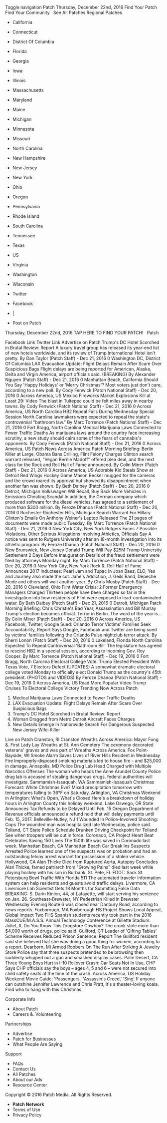 Toggle navigation Patch Thursday, December 22nd, 2016 Find Your Patch Find Your Community   See All Patches Regional Patches

*   California
*   Connecticut
*   District Of Columbia
*   Florida
*   Georgia
*   Iowa
*   Illinois
*   Massachusetts
*   Maryland
*   Maine
*   Michigan
*   Minnesota
*   Missouri
*   North Carolina
*   New Hampshire
*   New Jersey
*   New York
*   Ohio
*   Oregon
*   Pennsylvania
*   Rhode Island
*   South Carolina
*   Tennessee
*   Texas
*   US
*   Virginia
*   Washington
*   Wisconsin

*   Twitter
*   Facebook
*   |
*   Post on Patch

Thursday, December 22nd, 2016 TAP HERE TO FIND YOUR PATCH!   Patch

Facebook Link Twitter Link Advertise on Patch Trump's DC Hotel Scorched in Brutal Review: Report A luxury travel group has released its year-end list of new hotels worldwide, and its review of Trump International Hotel isn't pretty. By Dan Taylor (Patch Staff) - Dec 21, 2016 0 Washington DC, District Of Columbia LAX Evacuation Update: Flight Delays Remain After Scare Over Suspicious Bags Flight delays are being reported for American, Alaska, Delta and Virgin America, airport officials said. (BREAKING) By Alexander Nguyen (Patch Staff) - Dec 21, 2016 0 Manhattan Beach, California Should You Say 'Happy Holidays' or 'Merry Christmas'? Most voters just don't care, according to a new poll. By Cody Fenwick (Patch National Staff) - Dec 20, 2016 0 Across America, US Mexico Fireworks Market Explosions Kill at Least 29: Video The blast in Tultepec could be felt miles away in nearby towns. By Cody Fenwick (Patch National Staff) - Dec 21, 2016 0 Across America, US North Carolina HB2 Repeal Fails During Wednesday Special Session North Carolina lawmakers were expected to repeal the state's controversial "bathroom law." By Marc Torrence (Patch National Staff) - Dec 21, 2016 0 Fort Bragg, North Carolina Medical Marijuana Laws Connected to Fewer Traffic Deaths As marijuana laws around the country face increasing scrutiny, a new study should calm some of the fears of cannabis's opponents. By Cody Fenwick (Patch National Staff) - Dec 21, 2016 0 Across America, US Patch News Across America Patch Morning Briefing: Berlin Killer at Large, Obama Bans Drilling, Flint Felony Charges Clinton search warrant released, "Vegan Bernie Madoff" offered plea deal, and the next class for the Rock and Roll Hall of Fame announced. By Colin Miner (Patch Staff) - Dec 21, 2016 0 Across America, US Adorable Kid Steals Show at Detroit Red Wings Hockey Game Mason Becker mugged for the cameras and the crowd roared its approval but showed its disappointment when another fan was shown. By Beth Dalbey (Patch Staff) - Dec 20, 2016 0 Detroit, Michigan Volkswagen Will Recall, Buy Back More Vehicles in Emissions Cheating Scandal In addition, the German company which produced software for the diesel vehicles, has agreed to a settlement of more than $300 million. By Feroze Dhanoa (Patch National Staff) - Dec 20, 2016 0 Rochester-Rochester Hills, Michigan Search Warrant For Hillary Clinton's Emails On Anthony Weiner's Laptop Released The 21 pages of documents were made public Tuesday. By Marc Torrence (Patch National Staff) - Dec 21, 2016 0 New York City, New York Rutgers Faces 7 Possible Violations, Other Serious Allegations Involving Athletics, Officials Say A notice was sent to Rutgers University after an 18-month investigation into its athletic program. By Feroze Dhanoa (Patch National Staff) - Dec 20, 2016 0 New Brunswick, New Jersey Donald Trump Will Pay $25M Trump University Settlement 2 Days Before Inauguration Details of the fraud settlement were filed by attorneys Monday night. By Marc Torrence (Patch National Staff) - Dec 20, 2016 0 New York City, New York Rock &. Roll Hall of Fame Announces 2017 Inductees: Pearl Jam and Tupac In Joan Baez, ELO, Yes and Journey also made the cut. Jane's Addiction, J. Geils Band, Depeche Mode and others will wait another year. By Chris Mosby (Patch Staff) - Dec 20, 2016 0 Cleveland, Ohio Flint Water Crisis: 2 Former Emergency Managers Charged Thirteen people have been charged so far in the investigation into how residents of Flint were exposed to lead-contaminated water. By Beth Dalbey (Patch Staff) - Dec 21, 2016 0 Detroit, Michigan Patch Morning Briefing: Chris Christie's Bad Year, Assassination and Bill Murray Trump's election becomes official. Terror in Berlin. The word of the year is... By Colin Miner (Patch Staff) - Dec 20, 2016 0 Across America, US Facebook, Twitter, Google Sued: Orlando Terror Victims' Families Seek Accountability, Report Says Google, Facebook and Twitter are being sued by victims' families following the Orlando Pulse nightclub terror attack. By Sherri Lonon (Patch Staff) - Dec 20, 2016 0 Lakeland, Florida North Carolina Expected To Repeal Controversial 'Bathroom Bill' The legislature has agreed to rescind HB2 in a special session, according to incoming Gov. Roy Cooper. By Marc Torrence (Patch National Staff) - Dec 19, 2016 0 Fort Bragg, North Carolina Electoral College Vote: Trump Elected President With Texas Vote, 7 Electors Defect (UPDATES) A somewhat dramatic electoral college voted Monday to officially elect Donald Trump as the country's 45th president. (PHOTOS and VIDEOS) By Feroze Dhanoa (Patch National Staff) - Dec 19, 2016 0 Across America, US Read More Popular Video Trump Cruises To Electoral College Victory Trending Now Across Patch

1.  Medical Marijuana Laws Connected to Fewer Traffic Deaths
2.  LAX Evacuation Update: Flight Delays Remain After Scare Over Suspicious Bags
3.  Trump's DC Hotel Scorched in Brutal Review: Report
4.  Woman Dragged from Metro Detroit Aircraft Faces Charges
5.  New Details Emerge In Nationwide Search For Dangerous Suspected New Jersey Wife-Killer

Live on Patch Cranston, RI Cranston Wreaths Across America: Mayor Fung &. First Lady Lay Wreaths at St. Ann Cemetery The ceremony decorated veterans' graves and was part of Wreaths Across America. Fox Point-Bayside, WI Smoke Alarm Saves Lives of River Hills Resident in Wednesday Fire Improperly-disposed smoking materials led to house fire - and $25,000 in damage. Annapolis, MD Police Drug Lab Head Charged with Multiple Narcotics Offenses The woman who heads the Anne Arundel County Police drug lab is accused of stealing dangerous drugs. federal authorities will investigate. Sammamish-Issaquah, WA Sammamish-Issaquah Christmas Forecast: White Christmas Eve? Mixed precipitation tomorrow with temperatures falling to 36°F on Saturday. Arlington, VA Christmas Weekend in Arlington: What's Open, What's Closed Here's a breakdown of holiday hours in Arlington County this holiday weekend. Lake Oswego, OR State Announces Tax Refunds to be Delayed Until Feb. 15 Oregon Department of Revenue officials announced a refund hold that will delay payments until Feb. 15, 2017. Belleville-Nutley, NJ 1 Wounded In Police-Involved Shooting: Cops The wounded man was hospitalized late Wednesday, police said. Tolland, CT State Police Schedule Drunken Driving Checkpoint for Tolland See when troopers will be out in force. Coronado, CA Project Heart Beat Celebrates Saving 150 Lives The 150th life was saved in Coronado last week. Manhattan Beach, CA Manhattan Beach Car Break Ins Suspects Arrested Police learned one of the suspects was on probation and had an outstanding felony arrest warrant for possession of a stolen vehicle. Hollywood, CA Alan Thicke Died from Ruptured Aorta, Autopsy Concludes Alan Thicke, famed patriarch from "Growing Pains" died last week while playing hockey with his son in Burbank. St. Pete, FL FDOT: Sack St. Petersburg Bowl Traffic With Florida 511 The automated traveler information system can help residents and guests avoid traffic delays. Livermore, CA Livermore Lab Scientist Gets 18 Months for Submitting False Data BREAKING: S. Darin Kinion, 44, of Lafayette, will start serving his sentence on Jan. 26. Southeast-Brewster, NY Pedestrian Killed in Brewster Wednesday Evening Route 6 was closed near Danbury Road, according to news reports. Foxborough, MA Foxborough HS Project Shows Local Appeal, Global Impact Two FHS Spanish students recently took part in the 2016 MassCUE/M.A.S.S. Annual Technology Conference at Gillette Stadium. Joliet, IL Do You Know This Drugstore Cowboy? The crook stole more than $4,000 worth of drugs, police said. Guilford, CT Leader of 'Gifting Tables' Scheme Receives Reduced Prison Sentence: Report The Guilford resident said she believed that she was doing a good thing for women, according to a report. Dearborn, MI Armed Robbers On The Run After Striking A Jewelry Store Police say that three suspects pretended to be browsing then suddenly whipped out a gun and smashed display cases. Palm Desert, CA Three Young Boys Hurt in I-10 Rollover Crash: Car Seats Not In Use, CHP Says CHP officials say the boys – ages 4, 5 and 6 – were not secured into child safety seats at the time of the crash. Across America, US Holiday Weekend Movie Guide: 'Passengers,' 'Assassin's Creed,' 'Sing' If anyone can outshine Jennifer Lawrence and Chris Pratt, it's a theater-loving koala. Find who to hang with this Christmas.

Corporate Info

*   About Patch
*   Careers &. Volunteering

Partnerships

*   Advertise
*   Patch for Businesses
*   What People Are Saying

Support

*   FAQs
*   Contact Us
*   All Patches
*   About our Ads
*   Resource Center

Copyright © 2016 Patch Media. All Rights Reserved.

*   **Patch Network**
*   Terms of Use
*   Privacy Policy
